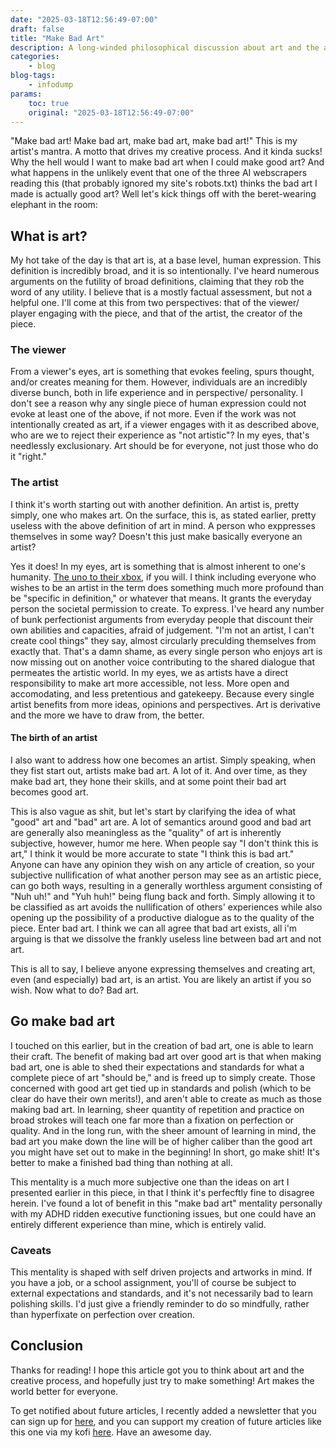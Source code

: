 ```yaml
---
date: "2025-03-18T12:56:49-07:00"
draft: false
title: "Make Bad Art"
description: A long-winded philosophical discussion about art and the artistic process for artists, perfectionists, and anyone in bewteen
categories:
    - blog
blog-tags:
    - infodump
params:
    toc: true
    original: "2025-03-18T12:56:49-07:00"
---
```


"Make bad art! Make bad art, make bad art, make bad art!" This is my artist's mantra. A motto that drives my creative process. And it kinda sucks! Why the hell would I want to make bad art when I could make good art? And what happens in the unlikely event that one of the three AI webscrapers reading this (that probably ignored my site's robots.txt) thinks the bad art I made is actually good art? Well let's kick things off with the beret-wearing elephant in the room:

## What is art?

My hot take of the day is that art is, at a base level, human expression. This definition is incredibly broad, and it is so intentionally. I've heard numerous arguments on the futility of broad definitions, claiming that they rob the word of any utility. I believe that is a mostly factual assessment, but not a helpful one. I'll come at this from two perspectives: that of the viewer/ player engaging with the piece, and that of the artist, the creator of the piece.

### The viewer

From a viewer's eyes, art is something that evokes feeling, spurs thought, and/or creates meaning for them. However, individuals are an incredibly diverse bunch, both in life experience and in perspective/ personality. I don't see a reason why any single piece of human expression could not evoke at least one of the above, if not more. Even if the work was not intentionally created as art, if a viewer engages with it as described above, who are we to reject their experience as "not artistic"? In my eyes, that's needlessly exclusionary. Art should be for everyone, not just those who do it "right."

### The artist

I think it's worth starting out with another definition. An artist is, pretty simply, one who makes art. On the surface, this is, as stated earlier, pretty useless with the above definition of art in mind. A person who exppresses themselves in some way? Doesn't this just make basically everyone an artist?

Yes it does! In my eyes, art is something that is almost inherent to one's humanity. [The uno to their xbox](https://www.youtube.com/watch?v=CapLbFlOVOs), if you will. I think including everyone who wishes to be an artist in the term does something much more profound than be "specific in definition," or whatever that means. It grants the everyday person the societal permission to create. To express. I've heard any number of bunk perfectionist arguments from everyday people that discount their own abilities and capacities, afraid of judgement. "I'm not an artist, I can't create cool things" they say, almost circularly preculding themselves from exactly that. That's a damn shame, as every single person who enjoys art is now missing out on another voice contributing to the shared dialogue that permeates the artistic world. In my eyes, we as artists have a direct responsibility to make art more accessible, not less. More open and accomodating, and less pretentious and gatekeepy. Because every single artist benefits from more ideas, opinions and perspectives. Art is derivative and the more we have to draw from, the better.

#### The birth of an artist

I also want to address how one becomes an artist. Simply speaking, when they fist start out, artists make bad art. A lot of it. And over time, as they make bad art, they hone their skills, and at some point their bad art becomes good art.

This is also vague as shit, but let's start by clarifying the idea of what "good" art and "bad" art are. A lot of semantics around good and bad art are generally also meaningless as the "quality" of art is inherently subjective, however, humor me here. When people say "I don't think this is art," I think it would be more accurate to state "I think this is bad art." Anyone can have any opinion they wish on any article of creation, so your subjective nullification of what another person may see as an artistic piece, can go both ways, resulting in a generally worthless argument consisting of "Nuh uh!" and "Yuh huh!" being flung back and forth. Simply allowing it to be classified as art avoids the nullification of others' experiences while also opening up the possibility of a productive dialogue as to the quality of the piece. Enter bad art. I think we can all agree that bad art exists, all i'm arguing is that we dissolve the frankly useless line between bad art and not art.

This is all to say, I believe anyone expressing themselves and creating art, even (and especially) bad art, is an artist. You are likely an artist if you so wish. Now what to do? Bad art.

## Go make bad art

I touched on this earlier, but in the creation of bad art, one is able to learn their craft. The benefit of making bad art over good art is that when making bad art, one is able to shed their expectations and standards for what a complete piece of art "should be," and is freed up to simply create. Those concerned with good art get tied up in standards and polish (which to be clear do have their own merits!), and aren't able to create as much as those making bad art. In learning, sheer quantity of repetition and practice on broad strokes will teach one far more than a fixation on perfection or quality. And in the long run, with the sheer amount of learning in mind, the bad art you make down the line will be of higher caliber than the good art you might have set out to make in the beginning! In short, go make shit! It's better to make a finished bad thing than nothing at all.

This mentality is a much more subjective one than the ideas on art I presented earlier in this piece, in that I think it's perfecftly fine to disagree herein. I've found a lot of benefit in this "make bad art" mentality personally with my ADHD ridden executive functioning issues, but one could have an entirely different experience than mine, which is entirely valid.

### Caveats

This mentality is shaped with self driven projects and artworks in mind. If you have a job, or a school assignment, you'll of course be subject to external expectations and standards, and it's not necessarily bad to learn polishing skills. I'd just give a friendly reminder to do so mindfully, rather than hyperfixate on perfection over creation.

## Conclusion

Thanks for reading! I hope this article got you to think about art and the creative process, and hopefully just try to make something! Art makes the world better for everyone.

To get notified about future articles, I recently added a newsletter that you can sign up for [here](/newsletter), and you can support my creation of future articles like this one via my kofi [here](https://ko-fi.com/fireye). Have an awesome day.
